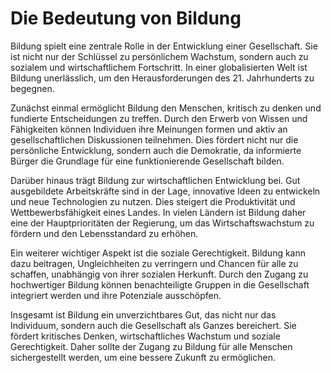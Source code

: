 # Die Bedeutung von Bildung

Bildung spielt eine zentrale Rolle in der Entwicklung einer Gesellschaft. Sie ist nicht nur der Schlüssel zu persönlichem Wachstum, sondern auch zu sozialem und wirtschaftlichem Fortschritt. In einer globalisierten Welt ist Bildung unerlässlich, um den Herausforderungen des 21. Jahrhunderts zu begegnen.

Zunächst einmal ermöglicht Bildung den Menschen, kritisch zu denken und fundierte Entscheidungen zu treffen. Durch den Erwerb von Wissen und Fähigkeiten können Individuen ihre Meinungen formen und aktiv an gesellschaftlichen Diskussionen teilnehmen. Dies fördert nicht nur die persönliche Entwicklung, sondern auch die Demokratie, da informierte Bürger die Grundlage für eine funktionierende Gesellschaft bilden.

Darüber hinaus trägt Bildung zur wirtschaftlichen Entwicklung bei. Gut ausgebildete Arbeitskräfte sind in der Lage, innovative Ideen zu entwickeln und neue Technologien zu nutzen. Dies steigert die Produktivität und Wettbewerbsfähigkeit eines Landes. In vielen Ländern ist Bildung daher eine der Hauptprioritäten der Regierung, um das Wirtschaftswachstum zu fördern und den Lebensstandard zu erhöhen.

Ein weiterer wichtiger Aspekt ist die soziale Gerechtigkeit. Bildung kann dazu beitragen, Ungleichheiten zu verringern und Chancen für alle zu schaffen, unabhängig von ihrer sozialen Herkunft. Durch den Zugang zu hochwertiger Bildung können benachteiligte Gruppen in die Gesellschaft integriert werden und ihre Potenziale ausschöpfen.

Insgesamt ist Bildung ein unverzichtbares Gut, das nicht nur das Individuum, sondern auch die Gesellschaft als Ganzes bereichert. Sie fördert kritisches Denken, wirtschaftliches Wachstum und soziale Gerechtigkeit. Daher sollte der Zugang zu Bildung für alle Menschen sichergestellt werden, um eine bessere Zukunft zu ermöglichen.

